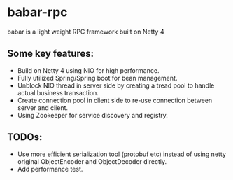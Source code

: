 # babar-rpc
babar is a light weight RPC framework built on Netty 4
## Some key features:
* Build on Netty 4 using NIO for high performance.
* Fully utilized Spring/Spring boot for bean management.
* Unblock NIO thread in server side by creating a tread pool to handle actual business transaction.
* Create connection pool in client side to re-use connection between server and client.
* Using Zookeeper for service discovery and registry.

## TODOs:
* Use more efficient serialization tool (protobuf etc) instead of using netty original ObjectEncoder and ObjectDecoder directly.
* Add performance test.
